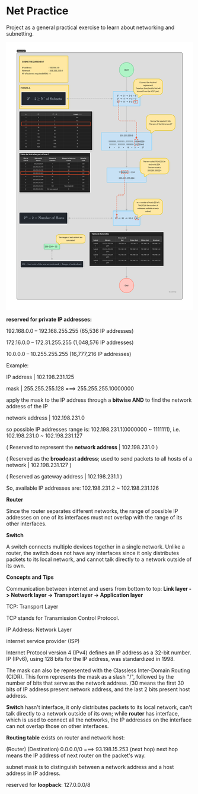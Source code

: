 # Net Practice
Project as a general practical exercise to learn about networking and subnetting.

![imagen](https://raw.githubusercontent.com/xilen0x/xilen0x/master/images_x_repos/subnet.png)

**reserved for private IP addresses:**


192.168.0.0 – 192.168.255.255 (65,536 IP addresses)

172.16.0.0 – 172.31.255.255   (1,048,576 IP addresses)

10.0.0.0 – 10.255.255.255     (16,777,216 IP addresses)


Example:

IP address   |   102.198.231.125

mask         |   255.255.255.128      ===>    255.255.255.10000000

apply the mask to the IP address through a **bitwise AND** to find the network address of the IP

network address    |    102.198.231.0

so possible IP addresses range is: 102.198.231.1(0000000 ~ 1111111), i.e. 102.198.231.0 ~ 102.198.231.127

( Reserved to represent the **network address**    |    102.198.231.0 )

( Reserved as the **broadcast address**; used to send packets to all hosts of a network    |    102.198.231.127 )

( Reserved as gateway address  |  102.198.231.1 )

So, available IP addresses are: 102.198.231.2 ~ 102.198.231.126


**Router**

Since the router separates different networks, the range of possible IP addresses on one of its interfaces must not overlap with the range of its other interfaces.



**Switch**

A switch connects multiple devices together in a single network. Unlike a router, the switch does not have any interfaces since it only distributes packets to its local network, and cannot talk directly to a network outside of its own.



**Concepts and Tips**

Communication between internet and users from bottom to top: **Link layer -> Network layer -> Transport layer -> Application layer**

TCP: Transport Layer

TCP stands for Transmission Control Protocol.

IP Address: Network Layer

internet service provider (ISP)

Internet Protocol version 4 (IPv4) defines an IP address as a 32-bit number. IP (IPv6), using 128 bits for the IP address, was standardized in 1998.

The mask can also be represented with the Classless Inter-Domain Routing (CIDR). This form represents the mask as a slash "/", followed by the number of bits that serve as the network address. /30 means the first 30 bits of IP address present network address, and the last 2 bits present host address.

**Switch** hasn't interface, it only distributes packets to its local network, can't talk directly to a network outside of its own; while **router** has interface, which is used to connect all the networks, the IP addresses on the interface can not overlap those on other interfaces.

**Routing table** exists on router and network host:

(Router)  (Destination) 0.0.0.0/0  ===>  93.198.15.253 (next hop)    next hop means the IP address of next router on the packet's way.

subnet mask is to distinguish between a network address and a host address in IP address.

reserved for **loopback**: 127.0.0.0/8

